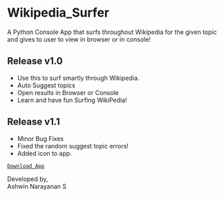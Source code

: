 # Wikipedia_Surfer
A Python Console App that surfs throughout Wikipedia for the given topic and gives to user to view in browser or in console!

## Release v1.0

- Use this to surf smartly through Wikipedia.
- Auto Suggest topics
- Open results in Browser or Console
- Learn and have fun Surfing WikiPedia!

## Release v1.1

- Minor Bug Fixes
- Fixed the random suggest topic errors!
- Added icon to app.

<a href="https://github.com/Ashrockzzz2003/Wikipedia_Surfer/releases/download/v1.1/wikipedia_surfer_v1.1.exe">`Download App`</a>

Developed by,<br>
Ashwin Narayanan S
